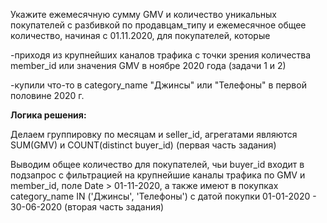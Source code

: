 Укажите ежемесячную сумму GMV и количество уникальных покупателей с разбивкой по продавцам_типу и ежемесячное общее количество, начиная с 01.11.2020, для покупателей, которые 

-приходя из крупнейших каналов трафика с точки зрения количества member_id или значения GMV в ноябре 2020 года (задачи 1 и 2) 

-купили что-то в category_name "Джинсы" или "Телефоны" в первой половине 2020 г.

**Логика решения:**

Делаем группировку по месяцам и seller_id, агрегатами являются SUM(GMV) и COUNT(distinct buyer_id) (первая часть задания)


Выводим общее количество для покупателей, чьи buyer_id входит в подзапрос с фильтрацией на крупнейшие каналы трафика по GMV и member_id, поле Date > 01-11-2020, а также имеют в покупках category_name IN ('Джинсы', 'Телефоны') с датой покупки 01-01-2020 - 30-06-2020 (вторая часть задания)
